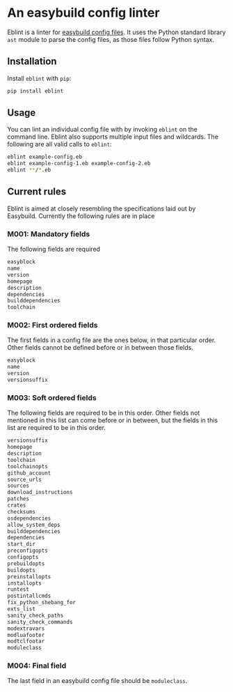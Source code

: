 # An easybuild config linter

Eblint is a linter for [easybuild config files](https://docs.easybuild.io/writing-easyconfig-files/).
It uses the Python standard library `ast` module to parse the config files,
as those files follow Python syntax.

## Installation

Install `eblint` with `pip`:

```bash
pip install eblint
```

## Usage

You can lint an individual config file with by invoking `eblint` on the command line.
Eblint also supports multiple input files and wildcards.
The following are all valid calls to `eblint`:

```bash
eblint example-config.eb
eblint example-config-1.eb example-config-2.eb
eblint **/*.eb
```

## Current rules

Eblint is aimed at closely resembling the specifications laid out by Easybuild.
Currently the following rules are in place

### M001: Mandatory fields

The following fields are required

```txt
easyblock
name
version
homepage
description
dependencies
builddependencies
toolchain
```

### M002: First ordered fields

The first fields in a config file are the ones below, in that particular order.
Other fields cannot be defined before or in between those fields.

```txt
easyblock
name
version
versionsuffix
```

### M003: Soft ordered fields

The following fields are required to be in this order.
Other fields not mentioned in this list can come before or in between, but
the fields in this list are required to be in this order.

```txt
versionsuffix
homepage
description
toolchain
toolchainopts
github_account
source_urls
sources
download_instructions
patches
crates
checksums
osdependencies
allow_system_deps
builddependencies
dependencies
start_dir
preconfigopts
configopts
prebuildopts
buildopts
preinstallopts
installopts
runtest
postintallcmds
fix_python_shebang_for
exts_list
sanity_check_paths
sanity_check_commands
modextravars
modluafooter
modtclfootar
moduleclass
```

### M004: Final field

The last field in an easybuild config file should be `moduleclass`.

